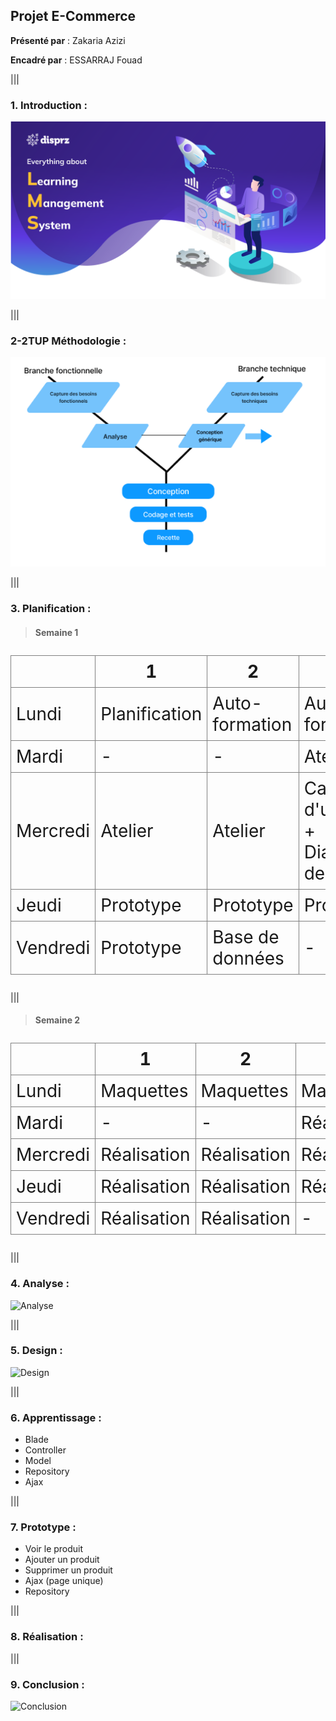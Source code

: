 ## Projet E-Commerce 

**Présenté par** : Zakaria Azizi

**Encadré par** : ESSARRAJ Fouad

|||
### 1. Introduction : 

![Introduction](../assets/img/lms.webp)

|||
### 2-2TUP Méthodologie :

![2TUP](../assets/img/2TUP.png)

|||
### 3. Planification :

> #### Semaine 1
<table style="font-size: 28px; border-collapse: collapse; width: 100%;">
  <thead>
    <tr>
      <th style="border: 1px solid grey; padding: 8px;"></th>
      <th style="border: 1px solid grey; padding: 8px;">1</th>
      <th style="border: 1px solid grey; padding: 8px;">2</th>
      <th style="border: 1px solid grey; padding: 8px;">3</th>
    </tr>
  </thead>
  <tbody>
    <tr>
      <td style="border: 1px solid grey; padding: 8px;">Lundi</td>
      <td style="border: 1px solid grey; padding: 8px;">Planification</td>
      <td style="border: 1px solid grey; padding: 8px;">Auto-formation</td>
      <td style="border: 1px solid grey; padding: 8px;">Auto-formation</td>
    </tr>
    <tr>
      <td style="border: 1px solid grey; padding: 8px;">Mardi</td>
      <td style="border: 1px solid grey; padding: 8px;">-</td>
      <td style="border: 1px solid grey; padding: 8px;">-</td>
      <td style="border: 1px solid grey; padding: 8px;">Atelier</td>
    </tr>
    <tr>
      <td style="border: 1px solid grey; padding: 8px;">Mercredi</td>
      <td style="border: 1px solid grey; padding: 8px;">Atelier</td>
      <td style="border: 1px solid grey; padding: 8px;">Atelier</td>
      <td style="border: 1px solid grey; padding: 8px;">Cas d'utilisation + Diagramme de classes</td>
    </tr>
    <tr>
      <td style="border: 1px solid grey; padding: 8px;">Jeudi</td>
      <td style="border: 1px solid grey; padding: 8px;">Prototype</td>
      <td style="border: 1px solid grey; padding: 8px;">Prototype</td>
      <td style="border: 1px solid grey; padding: 8px;">Prototype</td>
    </tr>
    <tr>
      <td style="border: 1px solid grey; padding: 8px;">Vendredi</td>
      <td style="border: 1px solid grey; padding: 8px;">Prototype</td>
      <td style="border: 1px solid grey; padding: 8px;">Base de données</td>
      <td style="border: 1px solid grey; padding: 8px;">-</td>
    </tr>
  </tbody>
</table>

|||
> #### Semaine 2 
<table style="font-size: 28px; border-collapse: collapse; width: 100%;">
  <thead>
    <tr>
      <th style="border: 1px solid grey; padding: 8px;"></th>
      <th style="border: 1px solid grey; padding: 8px;">1</th>
      <th style="border: 1px solid grey; padding: 8px;">2</th>
      <th style="border: 1px solid grey; padding: 8px;">3</th>
    </tr>
  </thead>
  <tbody>
    <tr>
      <td style="border: 1px solid grey; padding: 8px;">Lundi</td>
      <td style="border: 1px solid grey; padding: 8px;">Maquettes</td>
      <td style="border: 1px solid grey; padding: 8px;">Maquettes</td>
      <td style="border: 1px solid grey; padding: 8px;">Maquettes</td>
    </tr>
    <tr>
      <td style="border: 1px solid grey; padding: 8px;">Mardi</td>
      <td style="border: 1px solid grey; padding: 8px;">-</td>
      <td style="border: 1px solid grey; padding: 8px;">-</td>
      <td style="border: 1px solid grey; padding: 8px;">Réalisation</td>
    </tr>
    <tr>
      <td style="border: 1px solid grey; padding: 8px;">Mercredi</td>
      <td style="border: 1px solid grey; padding: 8px;">Réalisation</td>
      <td style="border: 1px solid grey; padding: 8px;">Réalisation</td>
      <td style="border: 1px solid grey; padding: 8px;">Réalisation</td>
    </tr>
    <tr>
      <td style="border: 1px solid grey; padding: 8px;">Jeudi</td>
      <td style="border: 1px solid grey; padding: 8px;">Réalisation</td>
      <td style="border: 1px solid grey; padding: 8px;">Réalisation</td>
      <td style="border: 1px solid grey; padding: 8px;">Réalisation</td>
    </tr>
    <tr>
      <td style="border: 1px solid grey; padding: 8px;">Vendredi</td>
      <td style="border: 1px solid grey; padding: 8px;">Réalisation</td>
      <td style="border: 1px solid grey; padding: 8px;">Réalisation</td>
      <td style="border: 1px solid grey; padding: 8px;">-</td>
    </tr>
  </tbody>
</table>

|||
### 4. Analyse :

![Analyse](assets/Analyse.svg)

|||
### 5. Design :

![Design](assets/Design.svg)

|||
### 6. Apprentissage :

- Blade
- Controller
- Model
- Repository
- Ajax

|||
### 7. Prototype :

- Voir le produit
- Ajouter un produit
- Supprimer un produit
- Ajax (page unique)
- Repository


|||
### 8. Réalisation :

|||
### 9. Conclusion :

![Conclusion](assets/Conclusion.svg)
